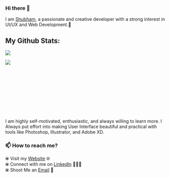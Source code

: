 ### Hi there 👋

<!--
**shubs997/shubs997** is a ✨ _special_ ✨ repository because its `README.md` (this file) appears on your GitHub profile.
--> 
I am [Shubham](https://shubhamj.netlify.app/), a passionate and creative developer with a strong interest in UI/UX and Web Development.🎯 
 
 ## My Github Stats:
 
<a href="https://hits.seeyoufarm.com"><img src="https://hits.seeyoufarm.com/api/count/incr/badge.svg?url=https%3A%2F%2Fgithub.com%2Fgjbae1212%2Fhit-counter&count_bg=%2300C2FF&title_bg=%23474747&icon=&icon_color=%23E7E7E7&title=hits&edge_flat=false"/></a>
<br />

<div>
<a href="https://readme-stats-cfgj2cxdy.vercel.app/api?username=shubs997&count_private=true&show_icons=true&theme=tokyonight">
  <img  align="left" src="https://readme-stats-cfgj2cxdy.vercel.app/api?username=shubs997&count_private=true&show_icons=true&theme=tokyonight" />
</a>
</div>
<br /><br /><br /><br /><br /><br /><br /><br /><br /><br />
<div>
 <p>I am highly self-motivated, enthusiastic, and always willing to learn more. I Always put effort into making User Interface beautiful and practical with tools like Photoshop, Illustrator, and Adobe XD.</p>
</div>

### 📫 How to reach me? 

  ⦿ Visit my [Website](https://shubhamj.netlify.app/) 🌐 <br>
  ⦿ Connect with me on [LinkedIn](https://www.linkedin.com/in/shubham566/) 👨🏻‍💻 <br>
  ⦿ Shoot Me an [Email](mailto:shubhamjadhav5678@gmail.com) 💌 <br>
